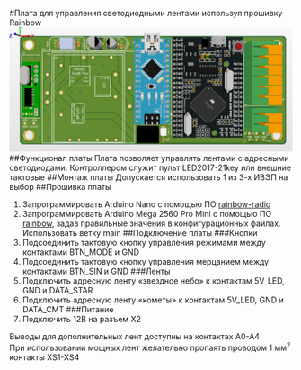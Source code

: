 #Плата для управления светодиодными лентами используя прошивку Rainbow
![board picture](board.png)
##Функционал платы
Плата позволяет управлять лентами с адресными светодиодами. Контроллером служит пульт LED2017-21key или внешние тактовые
##Монтаж платы
Допускается использовать 1 из 3-х ИВЭП на выбор
##Прошивка платы
1. Запрограммировать Arduino Nano с помощью ПО [rainbow-radio](https://not-there-yet)
2. Запрограммировать Arduino Mega 2560 Pro Mini с помощью ПО [rainbow](https://github.com/fatum2996/rainbow), задав правильные значения в конфигурационных файлах. Использовать ветку main
##Подключение платы
###Кнопки
1. Подсоединить тактовую кнопку управления режимами между контактами BTN\_MODE и GND 
2. Подсоединить тактовую кнопку управления мерцанием между контактами BTN\_SIN и GND
###Ленты
1. Подключить адресную ленту «звездное небо» к контактам 5V\_LED, GND и DATA\_STAR 
2. Подключить адресную ленту «кометы» к контактам 5V\_LED, GND и DATA\_CMT
###Питание
1. Подключить 12В на разъем X2

Выводы для дополнительных лент доступны на контактах A0-A4<br />
При использовании мощных лент желательно пропаять проводом 1 мм<sup>2</sup> контакты XS1-XS4
